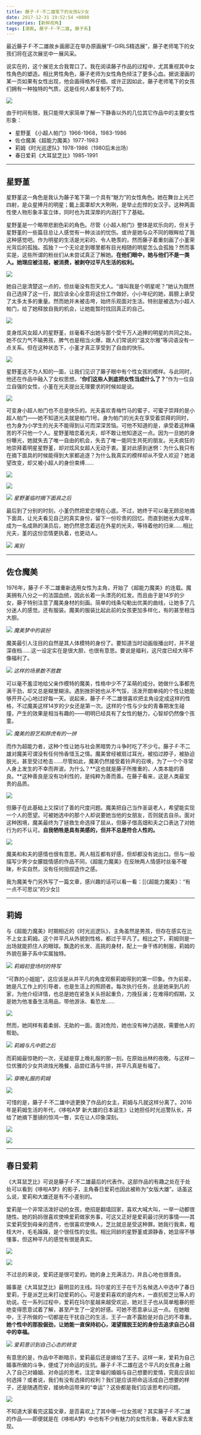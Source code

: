 ```yaml
---
title: 藤子·F·不二雄笔下的女孩&少女
date: 2017-12-31 19:52:54 +0800
categories: [新鲜视角]
tags: [漫画, 藤子·F·不二雄, 藤子系]
---
```



最近藤子·F·不二雄故乡画廊正在举办原画展“F-GIRLS精选展”，藤子老师笔下的女孩们将在这次展览中一展风采。

说实在的，这个展览太合我胃口了。我在阅读藤子作品的过程中，尤其重视其中女性角色的塑造。相比男性角色，藤子老师为女性角色倾注了更多心血。据说漫画的某一页如果有女性出现，他会画得格外仔细。或许正因如此，藤子老师笔下的女孩们拥有一种独特的气质，这是任何人都复制不了的。

![](https://pica.zhimg.com/80/v2-e719ab6a7b38738c195e94e7bfb7f934_1440w.jpg?source=d16d100b)

由于时间有限，我只能带大家简单了解一下静香以外的几位其它作品中的主要女性形象：

-   星野堇 《小超人帕门》1966-1968，1983-1986
-   佐仓魔美《超能力魔美》1977-1983
-   莉姆《时光巡逻队》1978-1986（1980后未出场）
-   春日爱莉《大耳鼠芝比》1985-1991

---

## 星野堇

星野堇这一角色是我认为藤子笔下第一个具有“魅力”的女性角色。她在舞台上光芒四射，是众星捧月的明星；戴上面罩却大大咧咧，是举止彪悍的女汉子。这种两面性使人物形象丰富立体，同时也为其深厚的内涵打下了基础。

星野堇是一个略带悲剧色彩的角色。尽管《小超人帕门》整体是欢乐向的，但关于星野堇的一些篇目总让人感觉有一种淡淡的忧伤。或许是她与众不同的眼眸给了我这种感觉吧。作为明星的生活是光彩的、令人艳羡的，然而藤子着重刻画了小堇荣光背后的孤独。孤独？一个无论走到哪里都有目光相随的明星怎么会孤独？然而事实是，这些所谓的粉丝们从未尝试真正了解她。**在他们眼中，她与他们不是一类人。她理应被注视，被消费，被剥夺过平凡生活的权利。**

![](https://pica.zhimg.com/80/v2-6bea9574d691ae7303eb34cad432114b_1440w.jpg?source=d16d100b)

她自己是清楚这一点的，但丝毫没有怨天尤人。“谁叫我是个明星呢？”她认为既然自己选择了这一行，就应该全心全意将这份工作做好。小小年纪的她，肩膀上承受了太多太多的重量。然而她并未被击垮，始终乐观面对生活。特别是被选为小超人帕门，给了她释放自我的机会，让她能暂时找回真正的自己。

![](https://picx.zhimg.com/80/v2-a5ab18db5c78805860207cd5b64fd1db_1440w.jpg?source=d16d100b)

变身炫风女超人的星野堇，丝毫看不出她与那个受千万人追捧的明星的共同之处。她不仅力气不输男孩，脾气也是相当火爆，跟人们常说的“温文尔雅”等词语没有一点关系。但在这种状态下，小堇才真正享受到了自由的快乐。

![](https://pic1.zhimg.com/80/v2-0149c9f305e8a7a091e40d90cfaf3e6a_1440w.jpg?source=d16d100b)

星野堇这不为人知的一面，让我们见识了藤子眼中有个性女孩的模样。与此同时，他还在作品中融入了女权思想。“**你们这些人到底把女性当成什么了？**”作为一位自立自强的女性，小堇在光夫提出无理要求的时候如是说。

![](https://pic1.zhimg.com/80/v2-6035038bb1c4762afbe95d0abb215819_1440w.jpg?source=d16d100b)

可变身小超人帕门也不总是快乐的。光夫喜欢青梅竹马的蜜子，可蜜子崇拜的是小超人帕门——她不知道光夫就是帕门1号。身为帕门的光夫在享受着崇拜的同时，也为身为小学生的光夫不能得到认可而深深苦恼。可他不知道的是，承受着这种痛苦的不只他一个人。星野堇暗恋着光夫，却不敢让他知道这一点。因为一旦她的身份曝光，她就失去了唯一自由的机会，失去了唯一能同生共死的朋友。光夫疯狂的地崇拜着明星星野堇，却对炫风女超人无动于衷。堇对此感到迷惘：为什么我只有在摘下面具的时候能得到大家都追逐？为什么我真实的模样却从不受人欢迎？她渴望改变，却又被小超人的身份束缚……

![](https://pic4.zhimg.com/80/v2-72b3cf9b20dcce21a44ef6b0efcd47a0_1440w.jpg?source=d16d100b)

![](https://pic1.zhimg.com/80/v2-31aaf88eae7a3b04bf1c611afcb289b1_1440w.jpg?source=d16d100b)

![](https://pic1.zhimg.com/80/v2-8cacfab417f431795d3d9f4656782cb6_1440w.jpg?source=d16d100b)
_星野堇临时摘下面具之后_

最后到了分别的时刻，小堇仍然把爱恋埋在心底。不过，她终于可以毫无顾忌地摘下面具，让光夫看见自己的真实身份，留下一份珍贵的回忆。而直到她长大成年，成为一名成熟的演员后，她仍然思念着远在外星的光夫，等待着他的归来……相比光夫，堇的这份恋情更执着，也更动人。

![](https://picx.zhimg.com/80/v2-4d63e9fb551586012965e34ea4f0b564_1440w.jpg?source=d16d100b)
_离别_

---

## 佐仓魔美

1976年，藤子·F·不二雄重新选用女性为主角，开始了《超能力魔美》的连载。魔美拥有八分之一的法国血统，因此长着一头漂亮的红发。而且由于是14岁的少女，藤子特别注意了魔美身材的刻画。简单的线条勾勒出优美的曲线，让她多了几分迷人的感觉。还有服装。魔美的服装比起此前的女孩更加多样化，有的甚至相当大胆。

![](https://pic1.zhimg.com/80/v2-f4097b91f8bf9b86cdb6512a6659a9eb_1440w.jpg?source=d16d100b)
_魔美梦中的装扮_

魔美最引人注目的自然是其人体模特的身份了。要知道当时动画版播出时，并不是深夜档……这一设定实在是很大胆，也很有意思。要说是福利，这尺度已经大得不像福利了。

![](https://pica.zhimg.com/80/v2-20c0a9ad90f07e44d54b838682ce4840_1440w.jpg?source=d16d100b)
_这样的场景数不胜数_

可以毫不羞涩地给父亲作模特的魔美，性格中少不了呆萌的成分。她做什么事都充满干劲，却又总是糊里糊涂。遇到挫折她也从不气馁，活泼开朗单纯的个性让她能够开开心心地过好每一天。说起来，藤子·F·不二雄很喜欢把主角设定成这样的性格，不过魔美这样14岁的少女还是第一次。这样的个性与少女的青春期发生碰撞，产生的效果是相当有趣的——明明已经具有了女性的魅力，心智却仍然像个孩童。

![](https://pic3.zhimg.com/80/v2-73e2692d4e28693a9b9dadd5f47d2b64_1440w.jpg?source=d16d100b)
_魔美的厨艺和胖虎有的一拼_

而作为超能力者，这种个性让她与社会黑暗势力斗争时吃了不少亏。藤子·F·不二雄对魔美可谓没有任何怜香惜玉之情。魔美曾经被扇过耳光，被掐过脖子，被胁迫脱光，甚至受过枪击……尽管如此，魔美仍然接受着铃声的召唤，为了一个个寻常人身上发生的不幸而奔波。为什么？**这也就是藤子所推重的，人类本能的善良。**这种善良是没有功利性的，是纯粹为善而善。在藤子看来，这是人类最宝贵的品质。

![](https://pic1.zhimg.com/80/v2-fdac12bdf8a7f173ac5b226baa065c0f_1440w.jpg?source=d16d100b)

但藤子在此基础上又探讨了善的尺度问题。魔美把自己当作圣诞老人，希望能实现一个人的愿望。可被她选中的那个人却说要她当他的女朋友，否则就去自杀。面对这种困境，魔美最终为了拯救生命选择了屈从，但藤子借高畑和夫之口表达了对她行为的不认可。**自我牺牲是具有美感的，但并不总是符合人性的。**

![](https://picx.zhimg.com/80/v2-6ca59d0955536441f90ead90e326449b_1440w.jpg?source=d16d100b)

魔美和和夫的感情也很有意思。两人相互都有好感，但却都没有说出口。但与一般描写少男少女朦胧情感的作品不同，《超能力魔美》在反映两人情感时丝毫不暧昧，朴实自然，没有任何扭捏造作之感。

我为魔美专门另外写了一篇文章，感兴趣的话可以看一看：[[《超能力魔美》：“有一点不可思议”的少女]]

---

## 莉姆

与《超能力魔美》时期相近的《时光巡逻队》，主角虽然是男孩，但存在感实在比不上女主莉姆。这个并平凡从外貌到性格，都过于平凡了。相比之下，莉姆则是一出场就能抓住人的眼球。飘逸的长发、高挑的身材，配上一身干练的制服，莉姆的外貌在藤子系中实属独特。

![](https://picx.zhimg.com/80/v2-1ca8f0e67b60de69fb023f3d8f07b286_1440w.jpg?source=d16d100b)
_莉姆初登场时的特写_

“可靠的小姐姐”，这应该是从并平凡的角度观察莉姆得到的第一印象。作为前辈，她是凡工作上的引导者，也是生活上的照顾者。每次执行任务，总是她来到凡的家，为他介绍详情，也总是她在紧急关头担起重负，力挽狂澜；在难得的假期，又是她为他准备生活用品，带他游泳、看恐龙……

![](https://picx.zhimg.com/80/v2-87e64d1fec7d23a52fb0e2fda8e6846f_1440w.jpg?source=d16d100b)

然而，她同样有着柔弱、无助的一面。面对危险，她也没有神力逃脱，需要他人的帮助。

![](https://pic1.zhimg.com/80/v2-8f0b3b92dabb7096e141697766acd74c_1440w.jpg?source=d16d100b)
_莉姆与凡中箭之后_

而莉姆最惊艳的一次，无疑是穿上晚礼服的那一刻。在原始丛林的夜晚，与这样一位优雅的少女共进烛光晚餐，品尝红酒与牛排，并平凡真是有福了。

![](https://pic3.zhimg.com/80/v2-94df758876a51cf3251a8d56c626a4bd_1440w.jpg?source=d16d100b)
_穿晚礼服的莉姆_

![](https://picx.zhimg.com/80/v2-5029da6f0da1eac926368257a42727a0_1440w.jpg?source=d16d100b)

可惜的是，藤子·F·不二雄中途更换了作品的女主，莉姆与凡就这样分离了。2016年是莉姆生活的年代，《哆啦A梦 新大雄的日本诞生》让她担任时光巡警队长，并给了她摘下墨镜的惊鸿一瞥，实在让人印象深刻。

![](https://picx.zhimg.com/80/v2-ab0301676ab04ea2f6ec4121a2b280ff_1440w.jpg?source=d16d100b)

![](https://pic3.zhimg.com/80/v2-6a5ff0fc47887c25e118e430f05e1ff2_1440w.jpg?source=d16d100b)

---

## 春日爱莉

《大耳鼠芝比》可说是藤子·F·不二雄最后的代表作。这部作品的有趣之处在于处处可以看到《哆啦A梦》的影子，主角春日爱莉也因此被称为“女版大雄”。话虽这么说，爱莉和大雄还是有不小差别的。

爱莉是一个非常活泼好动的女孩，绝招是翻墙回家，喜欢大喊大叫，一举一动都很随性。她的妈妈很喜欢使唤爱莉做家务事，可这又正好是爱莉最讨厌的事情——其实爱莉受到母亲的遗传，也很喜欢使唤人，芝比就总是受这种罪。她我行我素，粗枝大叶，毛毛躁躁，是个很任性的女孩。相比同龄的星野堇或源静香，她显得不够懂事，但这种平凡的感觉有很是真实。

![](https://pic4.zhimg.com/80/v2-da5cebefdd06d04259c7a014068d8f45_1440w.jpg?source=d16d100b)

![](https://pic2.zhimg.com/80/v2-cfac61450d9f33fec13675735874e7e9_1440w.jpg?source=d16d100b)

不过总的来说，爱莉还是很可爱的。她的身上充满活力，并且心地也很善良。

婚事是《大耳鼠芝比》最明显的主线。玛尔星的王子在千万名候选人中选中了春日爱莉，于是派芝比来打动爱莉的心。可是爱莉喜欢的是内木，一直抗拒芝比等人的劝说。在一系列过程中，爱莉在玛尔星越来越受欢迎，她对王子也从简单粗暴的拒绝变得愿意试着了解，甚至产生了一定的好感。可她不愿意承认这一点。在她眼中，王子所做的一切都是在干扰自己的生活，王子一直不露脸是对自己的不尊重。**她个性中的那股倔劲，让她能一直保持初心，渴望摆脱王妃的身份去追求自己心目中的幸福。**

![](https://picx.zhimg.com/80/v2-a0a49ab1b613ab184e17777119da3b01_1440w.jpg?source=d16d100b)
_爱莉意识到自己心态的转变_

有意思的是，作品中不断暗示，爱莉最后还是嫁给了王子。这样一来，爱莉为自己婚事所做的斗争，便成了对命运的反抗。藤子·F·不二雄在这个平凡的女孩身上融入了自己对婚姻、对命运的思考。注定幸福的婚姻与自己想要的爱情，究竟应该如何选择？或者说，我们有没有选择的权利？我们是应该把命运活成自己想要的样子，还是随遇而安，接纳命运带来的“幸运”？这些都是我们应该思考的问题。

![](https://pic2.zhimg.com/80/v2-2d05f267ea0235238cbd105a0a01275f_1440w.jpg?source=d16d100b)


  


不知道大家看完这篇文章，是否喜欢上了其中哪一位女孩呢？其实藤子·F·不二雄的作品——即便就是在《哆啦A梦》中也有不少有魅力的女性形象，等着大家去发现。